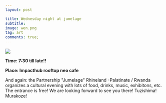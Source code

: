 ```yaml
---
layout: post

title: Wednesday night at jumelage
subtitle: 
image: wen.png
tag: art
comments: true;
---
```

<img src="{{site.github.url}}/img/wen.png">

<strong>Time: 7:30 till late!!</strong>

<strong>Place: Impacthub rooftop neo cafe</strong>

And again: the Partnership "Jumelage" Rhineland -Palatinate / Rwanda organizes a cultural evening with lots of food, drinks, music, exhibitons, etc. The entrance is free! We are looking forward to see you there! Tuzishima! Murakoze!